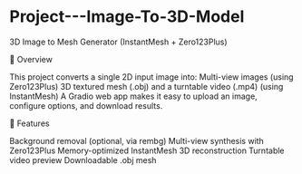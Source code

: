 # Project---Image-To-3D-Model

3D Image to Mesh Generator (InstantMesh + Zero123Plus)

📌 Overview

This project converts a single 2D input image into:
Multi-view images (using Zero123Plus)
3D textured mesh (.obj) and a turntable video (.mp4) (using InstantMesh)
A Gradio web app makes it easy to upload an image, configure options, and download results.

🚀 Features

Background removal (optional, via rembg)
Multi-view synthesis with Zero123Plus
Memory-optimized InstantMesh 3D reconstruction
Turntable video preview
Downloadable .obj mesh
